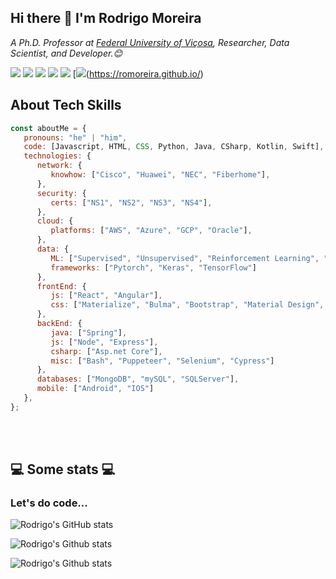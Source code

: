  ## Hi there 👋 I'm Rodrigo Moreira

<p><em>A Ph.D. Professor at <a href="https://www.ufv.br">Federal University of Viçosa</a>, Researcher, Data Scientist, and Developer.😊</br>
</em></p>

[![](https://img.shields.io/badge/LinkedIn-0077B5?style=for-the-badge&logo=linkedin&logoColor=white)](https://www.linkedin.com/in/moreirar/)
[![](https://img.shields.io/badge/Twitter-1DA1F2?style=for-the-badge&logo=twitter&logoColor=white)](https://twitter.com/moreira_r) 
[![](https://img.shields.io/badge/YouTube-FF0000?style=for-the-badge&logo=youtube&logoColor=white)](https://youtu.be/z0B-2YALdq4?si=TWBenE5NoYMg7tIU)
[![](https://img.shields.io/badge/orcid-A6CE39?style=for-the-badge&logo=orcid&logoColor=white)](https://orcid.org/0000-0002-9328-8618)
[![](https://img.shields.io/badge/Google_Scholar-4285F4?style=for-the-badge&logo=google-scholar&logoColor=white)](https://scholar.google.com/citations?user=HqTKBo0AAAAJ&hl=en)
[![](https://img.shields.io/badge/github%20pages-121013?style=for-the-badge&logo=github&logoColor=white)(https://romoreira.github.io/)


## About Tech Skills


```javascript
const aboutMe = {
   pronouns: "he" | "him",
   code: [Javascript, HTML, CSS, Python, Java, CSharp, Kotlin, Swift],
   technologies: {
      network: {
         knowhow: ["Cisco", "Huawei", "NEC", "Fiberhome"],
      },
      security: {
         certs: ["NS1", "NS2", "NS3", "NS4"],
      },
      cloud: {
         platforms: ["AWS", "Azure", "GCP", "Oracle"],
      },
      data: {
         ML: ["Supervised", "Unsupervised", "Reinforcement Learning", "Federated Learning"],
         frameworks: ["Pytorch", "Keras", "TensorFlow"]
      },
      frontEnd: {
         js: ["React", "Angular"],
         css: ["Materialize", "Bulma", "Bootstrap", "Material Design", "Semantic UI"]
      },
      backEnd: {
         java: ["Spring"],
         js: ["Node", "Express"],
         csharp: ["Asp.net Core"],
         misc: ["Bash", "Puppeteer", "Selenium", "Cypress"]
      },
      databases: ["MongoDB", "mySQL", "SQLServer"],
      mobile: ["Android", "IOS"]
   },
};
```
</br></br>
<h2>💻 Some stats 💻</h2>

### Let's do code...

![Rodrigo's GitHub stats](https://github-readme-stats.vercel.app/api?username=romoreira&show_icons=true&theme=dracula)


![Rodrigo's Github stats](https://github-profile-summary-cards.vercel.app/api/cards/profile-details?username=romoreira&theme=github)

![Rodrigo's Github stats](https://hits.seeyoufarm.com/api/count/incr/badge.svg?url=https%3A%2F%2Fgithub.com%2Fromoreira1212%2Fhit-counter)

